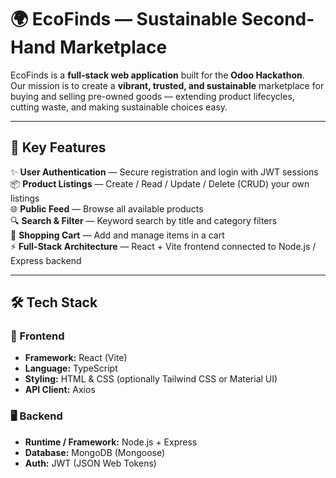 # 🌍 EcoFinds — Sustainable Second-Hand Marketplace  

EcoFinds is a **full-stack web application** built for the **Odoo Hackathon**.  
Our mission is to create a **vibrant, trusted, and sustainable** marketplace for buying and selling pre-owned goods — extending product lifecycles, cutting waste, and making sustainable choices easy.  

---

## 🚀 Key Features  

✨ **User Authentication** — Secure registration and login with JWT sessions  
📦 **Product Listings** — Create / Read / Update / Delete (CRUD) your own listings  
🌐 **Public Feed** — Browse all available products  
🔍 **Search & Filter** — Keyword search by title and category filters  
🛒 **Shopping Cart** — Add and manage items in a cart  
⚡ **Full-Stack Architecture** — React + Vite frontend connected to Node.js / Express backend  

---

## 🛠 Tech Stack  

### 🎨 Frontend  
- **Framework:** React (Vite)  
- **Language:** TypeScript  
- **Styling:** HTML & CSS (optionally Tailwind CSS or Material UI)  
- **API Client:** Axios  

### 🖥 Backend  
- **Runtime / Framework:** Node.js + Express  
- **Database:** MongoDB (Mongoose)  
- **Auth:** JWT (JSON Web Tokens)  



